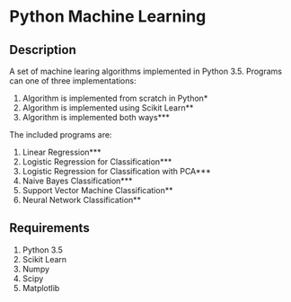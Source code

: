 # Python Machine Learning

## Description

A set of machine learing algorithms implemented in Python 3.5. Programs can one of three implementations:

1. Algorithm is implemented from scratch in Python*
2. Algorithm is implemented using Scikit Learn**
3. Algorithm is implemented both ways***

The included programs are:

1. Linear Regression***
2. Logistic Regression for Classification***
3. Logistic Regression for Classification with PCA***
4. Naive Bayes Classification***
5. Support Vector Machine Classification**
6. Neural Network Classification**

## Requirements
1. Python 3.5
2. Scikit Learn
3. Numpy
4. Scipy
5. Matplotlib